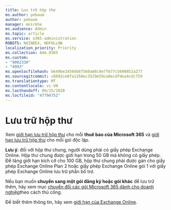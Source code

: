 ```yaml
---
title: Lưu trữ hộp thư
ms.author: pebaum
author: pebaum
manager: mnirkhe
ms.audience: Admin
ms.topic: article
ms.service: o365-administration
ROBOTS: NOINDEX, NOFOLLOW
localization_priority: Priority
ms.collection: Adm_O365
ms.custom:
- "9002330"
- "4993"
ms.openlocfilehash: b649be24594b87560a88c0e7f677c5690852a277
ms.sourcegitcommit: c6692ce0fa1358ec3529e59ca0ecdfdea4cdc759
ms.translationtype: MT
ms.contentlocale: vi-VN
ms.lasthandoff: 09/15/2020
ms.locfileid: "47794752"
---
```

# <a name="mailbox-storage"></a>Lưu trữ hộp thư

Xem [giới hạn lưu trữ hộp thư](https://docs.microsoft.com/office365/servicedescriptions/exchange-online-service-description/exchange-online-limits#mailbox-storage-limits) cho mỗi **thuê bao của Microsoft 365** và [giới hạn lưu trữ hộp thư](https://docs.microsoft.com/office365/servicedescriptions/exchange-online-service-description/exchange-online-limits#storage-limits-across-standalone-plans) cho mỗi gói độc lập. 

**Lưu ý**: đối với hộp thư chung, người dùng phải có giấy phép Exchange Online. Hộp thư chung được giới hạn trong 50 GB mà không có giấy phép. Để tăng giới hạn kích cỡ cho 100 GB, hộp thư chung phải được gán cho giấy phép Exchange Online Plan 2 hoặc giấy phép Exchange Online gói 1 với giấy phép Exchange Online lưu trữ phần bổ trợ.

Nếu bạn muốn **chuyển sang một gói đăng ký hoặc gói khác** để lưu trữ thêm, hãy xem mục [chuyển đổi các gói Microsoft 365 dành cho doanh nghiệp](https://docs.microsoft.com/microsoft-365/commerce/subscriptions/switch-plans-manually?view=o365-worldwide)theo cách thủ công.

Để biết thêm thông tin, hãy xem [giới hạn của Exchange Online](https://docs.microsoft.com/office365/servicedescriptions/exchange-online-service-description/exchange-online-limits).
